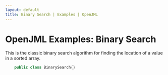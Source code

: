 ```yaml
---
layout: default
title: Binary Search | Examples | OpenJML
---
```


# OpenJML Examples: Binary Search

This is the classic binary search algorithm for finding the location 
of a value in a sorted array.

```java
    public class BinarySearch{}
```

